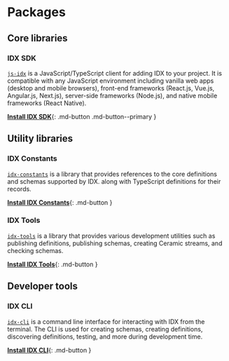 # Packages

## Core libraries

### **IDX SDK**

[`js-idx`](https://github.com/ceramicstudio/js-idx/tree/master/packages/core) is a JavaScript/TypeScript client for adding IDX to your project. It is compatible with any JavaScript environment including vanilla web apps (desktop and mobile browsers), front-end frameworks (React.js, Vue.js, Angular.js, Next.js), server-side frameworks (Node.js), and native mobile frameworks (React Native).

[**Install IDX SDK**](../build/installation.md){: .md-button .md-button--primary }

## Utility libraries

### **IDX Constants**

[`idx-constants`](https://github.com/ceramicstudio/js-idx/tree/master/packages/constants) is a library that provides references to the core definitions and schemas supported by IDX. along with TypeScript definitions for their records.

[**Install IDX Constants**](../reference/idx-constants.md){: .md-button }

### **IDX Tools**

[`idx-tools`](https://github.com/ceramicstudio/js-idx/tree/master/packages/tools) is a library that provides various development utilities such as publishing definitions, publishing schemas, creating Ceramic streams, and checking schemas.

[**Install IDX Tools**](../reference/idx-tools.md){: .md-button }

## Developer tools

### **IDX CLI**

[`idx-cli`](https://github.com/ceramicstudio/js-idx/tree/master/packages/cli) is a command line interface for interacting with IDX from the terminal. The CLI is used for creating schemas, creating definitions, discovering definitions, testing, and more during development time.

[**Install IDX CLI**](../guides/cli.md){: .md-button }
